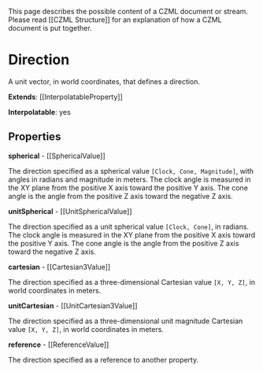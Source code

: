 This page describes the possible content of a CZML document or stream.  Please read [[CZML Structure]] for an explanation of how a CZML document is put together.

# Direction

A unit vector, in world coordinates, that defines a direction.

**Extends**: [[InterpolatableProperty]]

**Interpolatable**: yes

## Properties

**spherical** - [[SphericalValue]]

The direction specified as a spherical value `[Clock, Cone, Magnitude]`, with angles in radians and magnitude in meters.  The clock angle is measured in the XY plane from the positive X axis toward the positive Y axis.  The cone angle is the angle from the positive Z axis toward the negative Z axis.


**unitSpherical** - [[UnitSphericalValue]]

The direction specified as a unit spherical value `[Clock, Cone]`, in radians.  The clock angle is measured in the XY plane from the positive X axis toward the positive Y axis.  The cone angle is the angle from the positive Z axis toward the negative Z axis.


**cartesian** - [[Cartesian3Value]]

The direction specified as a three-dimensional Cartesian value `[X, Y, Z]`, in world coordinates in meters.


**unitCartesian** - [[UnitCartesian3Value]]

The direction specified as a three-dimensional unit magnitude Cartesian value `[X, Y, Z]`, in world coordinates in meters.


**reference** - [[ReferenceValue]]

The direction specified as a reference to another property.



